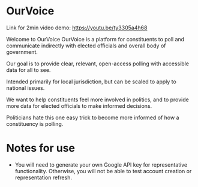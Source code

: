 # OurVoice

Link for 2min video demo:
https://youtu.be/ty3305a4h68

Welcome to OurVoice
OurVoice is a platform for constituents to poll and communicate indirectly with elected officials and overall body of government.

Our goal is to provide clear, relevant, open-access polling with accessible data for all to see.

Intended primarily for local jurisdiction, but can be scaled to apply to national issues.

We want to help constituents feel more involved in politics, and to provide more data for elected officials to make informed decisions.

Politicians hate this one easy trick to become more informed of how a constituency is polling.

# Notes for use

- You will need to generate your own Google API key for representative functionality. Otherwise, you will not be able to test account creation or representation refresh.
